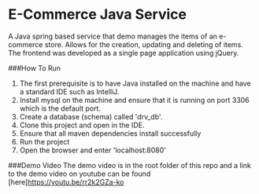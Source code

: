 # E-Commerce Java Service
A Java spring based service that demo manages the items of an e-commerce store. Allows for the creation, updating and deleting of items. The frontend was developed as a single page application using jQuery.

###How To Run
1. The first prerequisite is to have Java installed on the machine and have a standard IDE such as IntelliJ. 
2. Install mysql on the machine and ensure that it is running on port 3306 which is the default port.
3. Create a database (schema) called 'drv_db'.
4. Clone this project and open in the IDE.
5. Ensure that all maven dependencies install successfully
6. Run the project
7. Open the browser and enter 'localhost:8080' 

###Demo Video
The demo video is in the root folder of this repo and a link to the demo video on youtube can be found [here]https://youtu.be/rr2k2GZa-ko</a>

